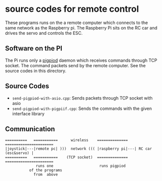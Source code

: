 # source codes for remote control
These programs runs on the a remote computer which connects to the same network as the Raspberry pi. The Raspberry Pi sits on the RC car and drives the servo and controls the ESC.

## Software on the PI
The Pi runs only a [pigpiod](http://abyz.me.uk/rpi/pigpio/pigpiod.html) daemon which receives commands through TCP socket. The command packets send by the remote computer. See the source codes in this directory.

## Source Codes
- `send-pigpiod-with-asio.cpp`: Sends packets through TCP socket with asio
- `send-pigpiod-with-pigpiif.cpp`: Sends the commands with the given interface library

## Communication
```
==========   ===========      wireless    ==============   ======================
|joystick|---|remote pc| )))  network ((( |raspberry pi|---| RC car (esc&servo) |
==========   ===========    (TCP socket)  ==============   ======================
              runs one                     runs pigpiod
           of the programs
             from  above

```